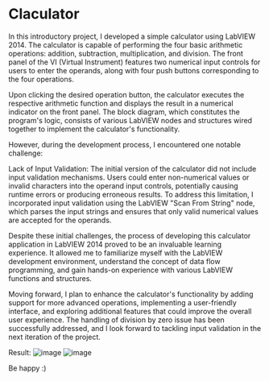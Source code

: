 # Claculator

In this introductory project, I developed a simple calculator using LabVIEW 2014. The calculator is capable of performing the four basic arithmetic operations: addition, subtraction, multiplication, and division. The front panel of the VI (Virtual Instrument) features two numerical input controls for users to enter the operands, along with four push buttons corresponding to the four operations.


Upon clicking the desired operation button, the calculator executes the respective arithmetic function and displays the result in a numerical indicator on the front panel. The block diagram, which constitutes the program's logic, consists of various LabVIEW nodes and structures wired together to implement the calculator's functionality.


However, during the development process, I encountered one notable challenge:


Lack of Input Validation: The initial version of the calculator did not include input validation mechanisms. Users could enter non-numerical values or invalid characters into the operand input controls, potentially causing runtime errors or producing erroneous results. To address this limitation, I incorporated input validation using the LabVIEW "Scan From String" node, which parses the input strings and ensures that only valid numerical values are accepted for the operands.


Despite these initial challenges, the process of developing this calculator application in LabVIEW 2014 proved to be an invaluable learning experience. It allowed me to familiarize myself with the LabVIEW development environment, understand the concept of data flow programming, and gain hands-on experience with various LabVIEW functions and structures.


Moving forward, I plan to enhance the calculator's functionality by adding support for more advanced operations, implementing a user-friendly interface, and exploring additional features that could improve the overall user experience. The handling of division by zero issue has been successfully addressed, and I look forward to tackling input validation in the next iteration of the project.

Result:
![image](https://github.com/SMSajadi99/LabVIEW-tutorial/assets/69210109/db33f248-3f53-4db5-8328-910b5c80edf1)
![image](https://github.com/SMSajadi99/LabVIEW-tutorial/assets/69210109/b7217200-07e3-437b-9b41-e759c9751b6d)


Be happy :)
 
